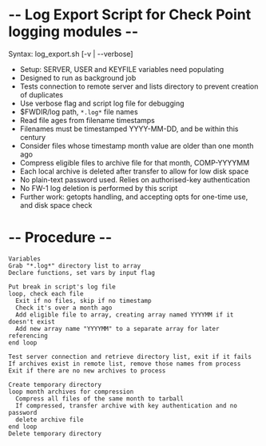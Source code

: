 # -- Log Export Script for Check Point logging modules --
Syntax: log_export.sh [-v | --verbose]

- Setup: SERVER, USER and KEYFILE variables need populating
- Designed to run as background job
- Tests connection to remote server and lists directory to prevent creation of duplicates
- Use verbose flag and script log file for debugging
- $FWDIR/log path, `*.log*` file names
- Read file ages from filename timestamps
- Filenames must be timestamped YYYY-MM-DD, and be within this century
- Consider files whose timestamp month value are older than one month ago
- Compress eligible files to archive file for that month, COMP-YYYYMM
- Each local archive is deleted after transfer to allow for low disk space
- No plain-text password used. Relies on authorised-key authentication
- No FW-1 log deletion is performed by this script
- Further work: getopts handling, and accepting opts for one-time use, and disk space check

# -- Procedure --
```
Variables
Grab "*.log*" directory list to array
Declare functions, set vars by input flag

Put break in script's log file
loop, check each file
  Exit if no files, skip if no timestamp
  Check it's over a month ago
  Add eligible file to array, creating array named YYYYMM if it doesn't exist
  Add new array name "YYYYMM" to a separate array for later referencing
end loop

Test server connection and retrieve directory list, exit if it fails
If archives exist in remote list, remove those names from process
Exit if there are no new archives to process

Create temporary directory
loop month archives for compression
  Compress all files of the same month to tarball
  If compressed, transfer archive with key authentication and no password
  delete archive file
end loop
Delete temporary directory
```

